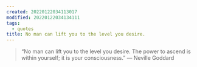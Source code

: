 ```yaml
---
created: 20220122034113017
modified: 20220122034134111
tags:
  - quotes
title: No man can lift you to the level you desire.
---
```


> “No man can lift you to the level you desire. The power to ascend is within yourself; it is your consciousness.” ― Neville Goddard
